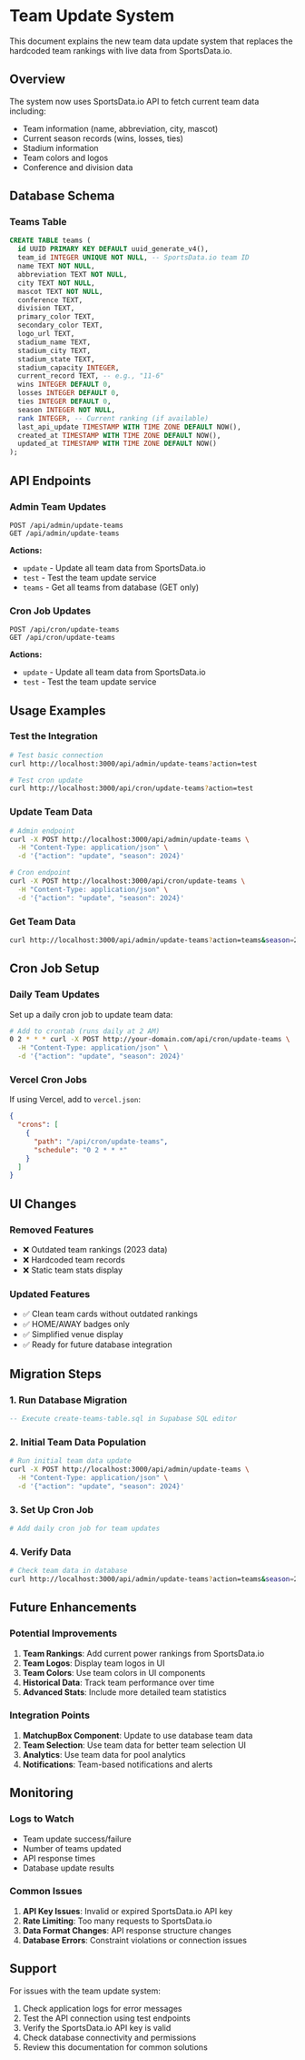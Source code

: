 # Team Update System

This document explains the new team data update system that replaces the hardcoded team rankings with live data from SportsData.io.

## Overview

The system now uses SportsData.io API to fetch current team data including:
- Team information (name, abbreviation, city, mascot)
- Current season records (wins, losses, ties)
- Stadium information
- Team colors and logos
- Conference and division data

## Database Schema

### Teams Table
```sql
CREATE TABLE teams (
  id UUID PRIMARY KEY DEFAULT uuid_generate_v4(),
  team_id INTEGER UNIQUE NOT NULL, -- SportsData.io team ID
  name TEXT NOT NULL,
  abbreviation TEXT NOT NULL,
  city TEXT NOT NULL,
  mascot TEXT NOT NULL,
  conference TEXT,
  division TEXT,
  primary_color TEXT,
  secondary_color TEXT,
  logo_url TEXT,
  stadium_name TEXT,
  stadium_city TEXT,
  stadium_state TEXT,
  stadium_capacity INTEGER,
  current_record TEXT, -- e.g., "11-6"
  wins INTEGER DEFAULT 0,
  losses INTEGER DEFAULT 0,
  ties INTEGER DEFAULT 0,
  season INTEGER NOT NULL,
  rank INTEGER, -- Current ranking (if available)
  last_api_update TIMESTAMP WITH TIME ZONE DEFAULT NOW(),
  created_at TIMESTAMP WITH TIME ZONE DEFAULT NOW(),
  updated_at TIMESTAMP WITH TIME ZONE DEFAULT NOW()
);
```

## API Endpoints

### Admin Team Updates
```
POST /api/admin/update-teams
GET /api/admin/update-teams
```

**Actions:**
- `update` - Update all team data from SportsData.io
- `test` - Test the team update service
- `teams` - Get all teams from database (GET only)

### Cron Job Updates
```
POST /api/cron/update-teams
GET /api/cron/update-teams
```

**Actions:**
- `update` - Update all team data from SportsData.io
- `test` - Test the team update service

## Usage Examples

### Test the Integration
```bash
# Test basic connection
curl http://localhost:3000/api/admin/update-teams?action=test

# Test cron update
curl http://localhost:3000/api/cron/update-teams?action=test
```

### Update Team Data
```bash
# Admin endpoint
curl -X POST http://localhost:3000/api/admin/update-teams \
  -H "Content-Type: application/json" \
  -d '{"action": "update", "season": 2024}'

# Cron endpoint
curl -X POST http://localhost:3000/api/cron/update-teams \
  -H "Content-Type: application/json" \
  -d '{"action": "update", "season": 2024}'
```

### Get Team Data
```bash
curl http://localhost:3000/api/admin/update-teams?action=teams&season=2024
```

## Cron Job Setup

### Daily Team Updates
Set up a daily cron job to update team data:

```bash
# Add to crontab (runs daily at 2 AM)
0 2 * * * curl -X POST http://your-domain.com/api/cron/update-teams \
  -H "Content-Type: application/json" \
  -d '{"action": "update", "season": 2024}'
```

### Vercel Cron Jobs
If using Vercel, add to `vercel.json`:

```json
{
  "crons": [
    {
      "path": "/api/cron/update-teams",
      "schedule": "0 2 * * *"
    }
  ]
}
```

## UI Changes

### Removed Features
- ❌ Outdated team rankings (2023 data)
- ❌ Hardcoded team records
- ❌ Static team stats display

### Updated Features
- ✅ Clean team cards without outdated rankings
- ✅ HOME/AWAY badges only
- ✅ Simplified venue display
- ✅ Ready for future database integration

## Migration Steps

### 1. Run Database Migration
```sql
-- Execute create-teams-table.sql in Supabase SQL editor
```

### 2. Initial Team Data Population
```bash
# Run initial team data update
curl -X POST http://localhost:3000/api/admin/update-teams \
  -H "Content-Type: application/json" \
  -d '{"action": "update", "season": 2024}'
```

### 3. Set Up Cron Job
```bash
# Add daily cron job for team updates
```

### 4. Verify Data
```bash
# Check team data in database
curl http://localhost:3000/api/admin/update-teams?action=teams&season=2024
```

## Future Enhancements

### Potential Improvements
1. **Team Rankings**: Add current power rankings from SportsData.io
2. **Team Logos**: Display team logos in UI
3. **Team Colors**: Use team colors in UI components
4. **Historical Data**: Track team performance over time
5. **Advanced Stats**: Include more detailed team statistics

### Integration Points
1. **MatchupBox Component**: Update to use database team data
2. **Team Selection**: Use team data for better team selection UI
3. **Analytics**: Use team data for pool analytics
4. **Notifications**: Team-based notifications and alerts

## Monitoring

### Logs to Watch
- Team update success/failure
- Number of teams updated
- API response times
- Database update results

### Common Issues
1. **API Key Issues**: Invalid or expired SportsData.io API key
2. **Rate Limiting**: Too many requests to SportsData.io
3. **Data Format Changes**: API response structure changes
4. **Database Errors**: Constraint violations or connection issues

## Support

For issues with the team update system:
1. Check application logs for error messages
2. Test the API connection using test endpoints
3. Verify the SportsData.io API key is valid
4. Check database connectivity and permissions
5. Review this documentation for common solutions
